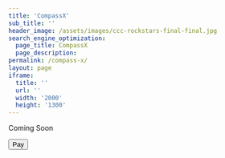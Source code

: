 ```yaml
---
title: 'CompassX'
sub_title: ''
header_image: /assets/images/ccc-rockstars-final-final.jpg
search_engine_optimization:
  page_title: CompassX
  page_description: 
permalink: /compass-x/
layout: page
iframe:
  title: ''
  url: ''
  width: '2000'
  height: '1300'
---
```

Coming Soon

<!--<div id="card-element"></div>-->

<!--<form action="https://wt-bbb812ec6f1b786e8adf620306562f3c-0.run.webtask.io/test" method="POST">-->
<!--  <script-->
<!--    src="https://checkout.stripe.com/checkout.js" class="stripe-button"-->
<!--    data-key="pk_test_j1uzibEQwCYG287YFYHKvtiz"-->
<!--    data-amount="199"-->
<!--    data-name="Compass Community Collaborative School"-->
<!--    data-description="CompassX"-->
<!--    data-zip-code="true"-->
<!--    data-image="https://stripe.com/img/documentation/checkout/marketplace.png"-->
<!--    data-locale="auto">-->
<!--  </script>-->
<!--</form>-->

<!--<form  -->
<!--  method="POST"-->
<!--  action="https://wt-bbb812ec6f1b786e8adf620306562f3c-0.run.webtask.io/test">-->
<!--  <script-->
<!--    src="https://checkout.stripe.com/checkout.js"-->
<!--    class="stripe-button"-->
<!--    data-key="pk_test_j1uzibEQwCYG287YFYHKvtiz"-->
<!--    and-other-stuff>-->
<!--  </script>-->
<!--</form>-->


<!--<form action="https://wt-bbb812ec6f1b786e8adf620306562f3c-0.run.webtask.io/test" method="POST">-->
<!--  <script-->
<!--    src="https://checkout.stripe.com/checkout.js" class="stripe-button"-->
<!--    data-key="pk_test_j1uzibEQwCYG287YFYHKvtiz"-->
<!--    data-name="Compass School"-->
<!--    data-description="CompassX"-->
<!--    data-amount="199"-->
<!--    data-locale="auto"-->
<!--    data-panel-label="Pay for CompassX"-->
<!--    data-label="Pay for CompassX"-->
<!--    data-allow-remember-me="false">-->
<!--  </script>-->
<!--</form>-->




<button class="pay">Pay</button>

<script src="https://checkout.stripe.com/checkout.js">
<script>
    var handler = StripeCheckout.configure({
      key: window.pk_live_nl5PAwGu1qrf1GvfBwUgI6iR,
      //image: 'https://yourlogo.png',
      locale: 'auto',
      token: function(token) {
        $('.pay').prop("disabled", true);
        $('.pay').text('Paying...')
        $.ajax({
            url: 'https://wt-bbb812ec6f1b786e8adf620306562f3c-0.run.webtask.io/test',
            type: 'POST',
            data: {
              stripeToken: token.id
            }
        }).then(function(stripeCustomer) {
          console.log('success');
        }).fail(function(e) {
          $('.pay').text('Buy');
          alert('There was an error processing the payment. Please try again.')
        });
      }
    });
    
    $(function() {
      $('.pay').on('click', function(e) {
        e.preventDefault();
        handler.open({
          name: 'Title',
          description: 'My Subscription',
          panelLabel: "Subscribe",
          amount: 900, // 9 usd
          email: 'default_email_if_you_have_it',
          allowRememberMe: false
        });
      });
    });
    
    
    // close Checkout on page navigation
    $(window).on('popstate', function() {
      handler.close();
    });
</script>



<script src="https://js.stripe.com/v3/"></script>

<script>
// var stripe = Stripe('pk_live_nl5PAwGu1qrf1GvfBwUgI6iR');

// var elements = stripe.elements();

// var card = elements.create('card');

// card.mount('#card-element');

</script>